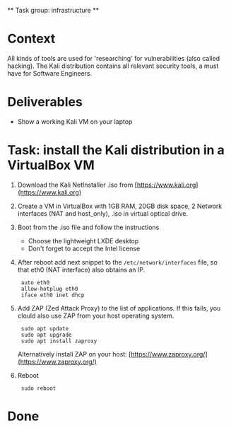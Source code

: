 \*\* Task group: infrastructure \*\*

# Context

All kinds of tools are used for 'researching' for vulnerabilities (also called hacking). The Kali distribution contains all relevant security tools, a must have for Software Engineers.

# Deliverables

-   Show a working Kali VM on your laptop

# Task: install the Kali distribution in a VirtualBox VM

1.  Download the Kali NetInstaller .iso from [https://www.kali.org](https://www.kali.org)
    
2.  Create a VM in VirtualBox with 1GB RAM, 20GB disk space, 2 Network interfaces (NAT and host\_only), .iso in virtual optical drive.
    
3.  Boot from the .iso file and follow the instructions
    
    -   Choose the lightweight LXDE desktop
    -   Don't forget to accept the Intel license
4.  After reboot add next snippet to the `/etc/network/interfaces` file, so that eth0 (NAT interface) also obtains an IP.
    
    ```
     auto eth0
     allow-hotplug eth0
     iface eth0 inet dhcp
    ```
    
5.  Add ZAP (Zed Attack Proxy) to the list of applications. If this fails, you clould also use ZAP from your host operating system.
    
    ```
     sudo apt update
     sudo apt upgrade
     sudo apt install zaproxy
    ```
    
    Alternatively install ZAP on your host: [https://www.zaproxy.org/](https://www.zaproxy.org/)
    
6.  Reboot
    
    ```
     sudo reboot
    ```
    

# Done